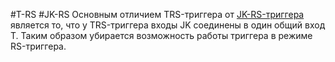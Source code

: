 #T-RS #JK-RS 
Основным отличием TRS-триггера от [JK-RS-триггера](obsidian://open?vault=%D0%9B%D0%B0%D0%B1%D0%B0%204.%20%D0%AF%D0%9C%D0%98%D0%9E%D0%A6%D0%90&file=JK-RS%20-%20%D1%82%D1%80%D0%B8%D0%B3%D0%B3%D0%B5%D1%80%2F%D0%A2%D0%B5%D0%BE%D1%80%D0%B8%D1%8F) является то, что у TRS-триггера входы JK соединены в один общий вход T. 
Таким образом убирается возможность работы триггера в режиме RS-триггера.